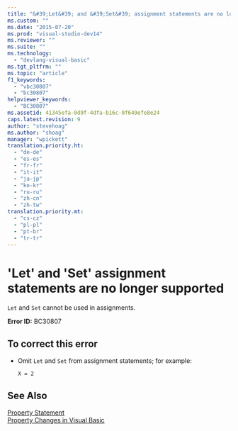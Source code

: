 ```yaml
---
title: "&#39;Let&#39; and &#39;Set&#39; assignment statements are no longer supported | Microsoft Docs"
ms.custom: ""
ms.date: "2015-07-20"
ms.prod: "visual-studio-dev14"
ms.reviewer: ""
ms.suite: ""
ms.technology: 
  - "devlang-visual-basic"
ms.tgt_pltfrm: ""
ms.topic: "article"
f1_keywords: 
  - "vbc30807"
  - "bc30807"
helpviewer_keywords: 
  - "BC30807"
ms.assetid: 41345efa-0d9f-4dfa-b16c-0f649efe8e24
caps.latest.revision: 9
author: "stevehoag"
ms.author: "shoag"
manager: "wpickett"
translation.priority.ht: 
  - "de-de"
  - "es-es"
  - "fr-fr"
  - "it-it"
  - "ja-jp"
  - "ko-kr"
  - "ru-ru"
  - "zh-cn"
  - "zh-tw"
translation.priority.mt: 
  - "cs-cz"
  - "pl-pl"
  - "pt-br"
  - "tr-tr"
---
```

# &#39;Let&#39; and &#39;Set&#39; assignment statements are no longer supported
`Let` and `Set` cannot be used in assignments.  
  
 **Error ID:** BC30807  
  
## To correct this error  
  
-   Omit `Let` and `Set` from assignment statements; for example:  
  
     `X = 2`  
  
## See Also  
 [Property Statement](../../visual-basic/language-reference/statements/property-statement.md)   
 [Property Changes in Visual Basic](http://msdn.microsoft.com/en-us/1c138efa-9bc2-44d7-80a0-f3a7c2510264)
